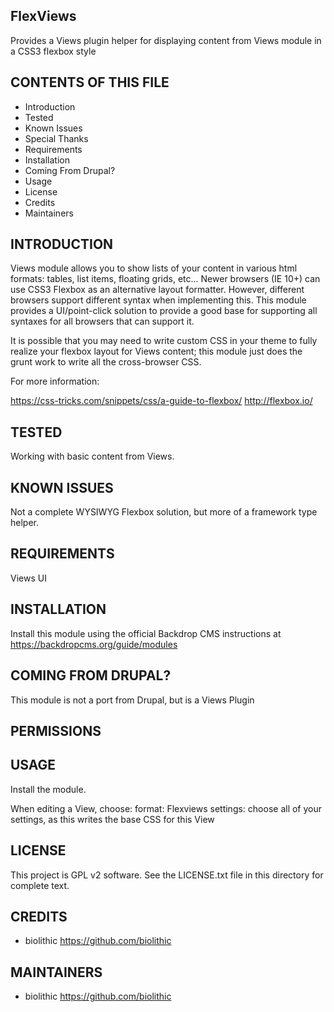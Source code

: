 FlexViews
------------------------

Provides a Views plugin helper for displaying content from Views module in a CSS3 flexbox style

CONTENTS OF THIS FILE
---------------------

 - Introduction
 - Tested
 - Known Issues
 - Special Thanks
 - Requirements
 - Installation
 - Coming From Drupal?
 - Usage
 - License
 - Credits
 - Maintainers

INTRODUCTION
------------

Views module allows you to show lists of your content in various html formats:  tables, list items, floating grids, etc...
Newer browsers (IE 10+) can use CSS3 Flexbox as an alternative layout formatter.
However, different browsers support different syntax when implementing this.
This module provides a UI/point-click solution to provide a good base for supporting all syntaxes for all browsers that can support it.

It is possible that you may need to write custom CSS in your theme to fully realize your flexbox layout for Views content;  this module just does the grunt work to write all the cross-browser CSS.

For more information:

https://css-tricks.com/snippets/css/a-guide-to-flexbox/
http://flexbox.io/


TESTED
-----

Working with basic content from Views.

KNOWN ISSUES
---------------------

Not a complete WYSIWYG Flexbox solution, but more of a framework type helper.

REQUIREMENTS
------------

Views UI

INSTALLATION
------------

Install this module using the official Backdrop CMS instructions at https://backdropcms.org/guide/modules

COMING FROM DRUPAL?
-------------------

This module is not a port from Drupal, but is a Views Plugin

PERMISSIONS
------------


USAGE
-----

Install the module.

When editing a View, choose:
format: Flexviews
settings: choose all of your settings, as this writes the base CSS for this View


LICENSE
-------

This project is GPL v2 software. See the LICENSE.txt file in this directory for complete text.

CREDITS
-----------

 - biolithic <https://github.com/biolithic>

MAINTAINERS
-----------

 - biolithic <https://github.com/biolithic>

